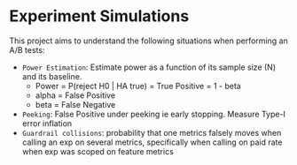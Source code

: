 # Experiment Simulations

This project aims to understand the following situations
when performing an A/B tests:
- `Power Estimation`: Estimate power as a function of its sample
  size (N) and its baseline.
     * Power = P(reject H0 | HA true) = True Positive = 1 - beta
     * alpha = False Positive
     * beta = False Negative
- `Peeking`: False Positive under peeking ie early stopping. Measure
  Type-I error inflation
- `Guardrail collisions`: probability that one metrics falsely moves
  when calling an exp on several metrics, specifically when
  calling on paid rate when exp was scoped on feature metrics
